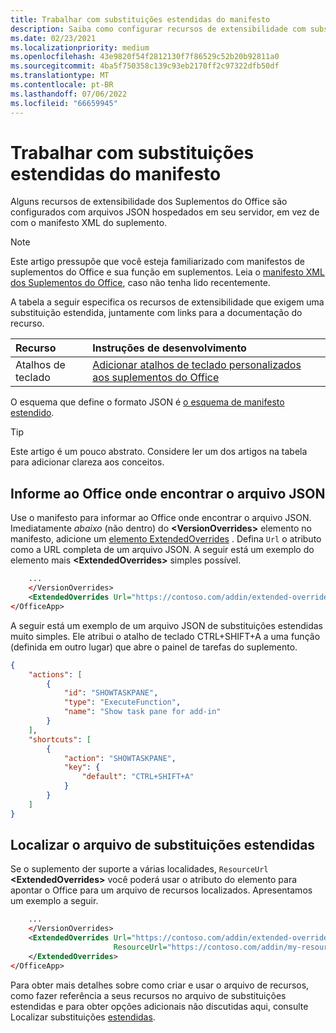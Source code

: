 ```yaml
---
title: Trabalhar com substituições estendidas do manifesto
description: Saiba como configurar recursos de extensibilidade com substituições estendidas do manifesto.
ms.date: 02/23/2021
ms.localizationpriority: medium
ms.openlocfilehash: 43e9820f54f2812130f7f86529c52b20b92811a0
ms.sourcegitcommit: 4ba5f750358c139c93eb2170ff2c97322dfb50df
ms.translationtype: MT
ms.contentlocale: pt-BR
ms.lasthandoff: 07/06/2022
ms.locfileid: "66659945"
---
```

# <a name="work-with-extended-overrides-of-the-manifest"></a>Trabalhar com substituições estendidas do manifesto

Alguns recursos de extensibilidade dos Suplementos do Office são configurados com arquivos JSON hospedados em seu servidor, em vez de com o manifesto XML do suplemento.

> [!NOTE]
> Este artigo pressupõe que você esteja familiarizado com manifestos de suplementos do Office e sua função em suplementos. Leia o [manifesto XML dos Suplementos do Office](add-in-manifests.md), caso não tenha lido recentemente.

A tabela a seguir especifica os recursos de extensibilidade que exigem uma substituição estendida, juntamente com links para a documentação do recurso.

| Recurso | Instruções de desenvolvimento |
| :----- | :----- |
| Atalhos de teclado | [Adicionar atalhos de teclado personalizados aos suplementos do Office](../design/keyboard-shortcuts.md) |

O esquema que define o formato JSON é [o esquema de manifesto estendido](https://developer.microsoft.com/json-schemas/office-js/extended-manifest.schema.json).

> [!TIP]
> Este artigo é um pouco abstrato. Considere ler um dos artigos na tabela para adicionar clareza aos conceitos.

## <a name="tell-office-where-to-find-the-json-file"></a>Informe ao Office onde encontrar o arquivo JSON

Use o manifesto para informar ao Office onde encontrar o arquivo JSON. Imediatamente *abaixo* (não dentro) do **\<VersionOverrides\>** elemento no manifesto, adicione um [elemento ExtendedOverrides](/javascript/api/manifest/extendedoverrides) . Defina `Url` o atributo como a URL completa de um arquivo JSON. A seguir está um exemplo do elemento mais **\<ExtendedOverrides\>** simples possível.

```xml
    ...
    </VersionOverrides>  
    <ExtendedOverrides Url="https://contoso.com/addin/extended-overrides.json"></ExtendedOverrides>
</OfficeApp>
```

A seguir está um exemplo de um arquivo JSON de substituições estendidas muito simples. Ele atribui o atalho de teclado CTRL+SHIFT+A a uma função (definida em outro lugar) que abre o painel de tarefas do suplemento.

```json
{
    "actions": [
        {
            "id": "SHOWTASKPANE",
            "type": "ExecuteFunction",
            "name": "Show task pane for add-in"
        }
    ],
    "shortcuts": [
        {
            "action": "SHOWTASKPANE",
            "key": {
                "default": "CTRL+SHIFT+A"
            }
        }
    ]
}
```

## <a name="localize-the-extended-overrides-file"></a>Localizar o arquivo de substituições estendidas

Se o suplemento der suporte a várias localidades, `ResourceUrl` **\<ExtendedOverrides\>** você poderá usar o atributo do elemento para apontar o Office para um arquivo de recursos localizados. Apresentamos um exemplo a seguir.

```xml
    ...
    </VersionOverrides>  
    <ExtendedOverrides Url="https://contoso.com/addin/extended-overrides.json" 
                       ResourceUrl="https://contoso.com/addin/my-resources.json">
    </ExtendedOverrides>
</OfficeApp>
```

Para obter mais detalhes sobre como criar e usar o arquivo de recursos, como fazer referência a seus recursos no arquivo de substituições estendidas e para obter opções adicionais não discutidas aqui, consulte Localizar substituições [estendidas](localization.md#localize-extended-overrides).
